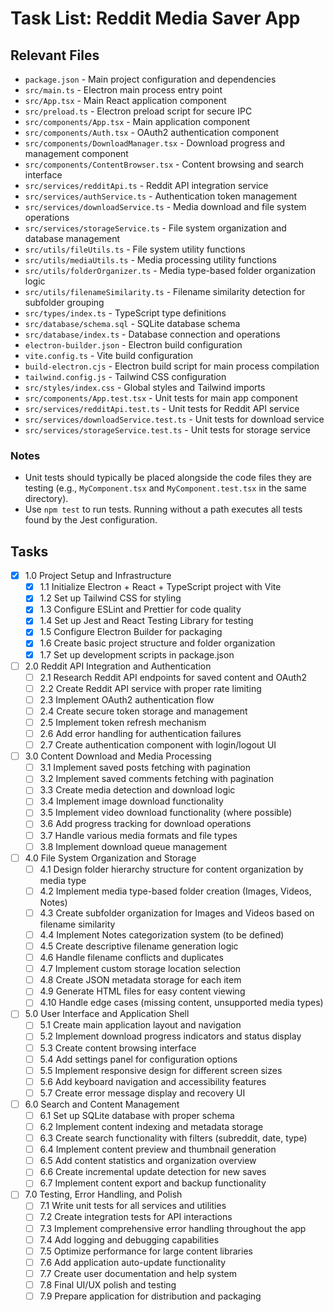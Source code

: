 # Task List: Reddit Media Saver App

## Relevant Files

- `package.json` - Main project configuration and dependencies
- `src/main.ts` - Electron main process entry point
- `src/App.tsx` - Main React application component
- `src/preload.ts` - Electron preload script for secure IPC
- `src/components/App.tsx` - Main application component
- `src/components/Auth.tsx` - OAuth2 authentication component
- `src/components/DownloadManager.tsx` - Download progress and management component
- `src/components/ContentBrowser.tsx` - Content browsing and search interface
- `src/services/redditApi.ts` - Reddit API integration service
- `src/services/authService.ts` - Authentication token management
- `src/services/downloadService.ts` - Media download and file system operations
- `src/services/storageService.ts` - File system organization and database management
- `src/utils/fileUtils.ts` - File system utility functions
- `src/utils/mediaUtils.ts` - Media processing utility functions
- `src/utils/folderOrganizer.ts` - Media type-based folder organization logic
- `src/utils/filenameSimilarity.ts` - Filename similarity detection for subfolder grouping
- `src/types/index.ts` - TypeScript type definitions
- `src/database/schema.sql` - SQLite database schema
- `src/database/index.ts` - Database connection and operations
- `electron-builder.json` - Electron build configuration
- `vite.config.ts` - Vite build configuration
- `build-electron.cjs` - Electron build script for main process compilation
- `tailwind.config.js` - Tailwind CSS configuration
- `src/styles/index.css` - Global styles and Tailwind imports
- `src/components/App.test.tsx` - Unit tests for main app component
- `src/services/redditApi.test.ts` - Unit tests for Reddit API service
- `src/services/downloadService.test.ts` - Unit tests for download service
- `src/services/storageService.test.ts` - Unit tests for storage service

### Notes

- Unit tests should typically be placed alongside the code files they are testing (e.g., `MyComponent.tsx` and `MyComponent.test.tsx` in the same directory).
- Use `npm test` to run tests. Running without a path executes all tests found by the Jest configuration.

## Tasks

- [x] 1.0 Project Setup and Infrastructure
  - [x] 1.1 Initialize Electron + React + TypeScript project with Vite
  - [x] 1.2 Set up Tailwind CSS for styling
  - [x] 1.3 Configure ESLint and Prettier for code quality
  - [x] 1.4 Set up Jest and React Testing Library for testing
  - [x] 1.5 Configure Electron Builder for packaging
  - [x] 1.6 Create basic project structure and folder organization
  - [x] 1.7 Set up development scripts in package.json

- [ ] 2.0 Reddit API Integration and Authentication
  - [ ] 2.1 Research Reddit API endpoints for saved content and OAuth2
  - [ ] 2.2 Create Reddit API service with proper rate limiting
  - [ ] 2.3 Implement OAuth2 authentication flow
  - [ ] 2.4 Create secure token storage and management
  - [ ] 2.5 Implement token refresh mechanism
  - [ ] 2.6 Add error handling for authentication failures
  - [ ] 2.7 Create authentication component with login/logout UI

- [ ] 3.0 Content Download and Media Processing
  - [ ] 3.1 Implement saved posts fetching with pagination
  - [ ] 3.2 Implement saved comments fetching with pagination
  - [ ] 3.3 Create media detection and download logic
  - [ ] 3.4 Implement image download functionality
  - [ ] 3.5 Implement video download functionality (where possible)
  - [ ] 3.6 Add progress tracking for download operations
  - [ ] 3.7 Handle various media formats and file types
  - [ ] 3.8 Implement download queue management

- [ ] 4.0 File System Organization and Storage
  - [ ] 4.1 Design folder hierarchy structure for content organization by media type
  - [ ] 4.2 Implement media type-based folder creation (Images, Videos, Notes)
  - [ ] 4.3 Create subfolder organization for Images and Videos based on filename similarity
  - [ ] 4.4 Implement Notes categorization system (to be defined)
  - [ ] 4.5 Create descriptive filename generation logic
  - [ ] 4.6 Handle filename conflicts and duplicates
  - [ ] 4.7 Implement custom storage location selection
  - [ ] 4.8 Create JSON metadata storage for each item
  - [ ] 4.9 Generate HTML files for easy content viewing
  - [ ] 4.10 Handle edge cases (missing content, unsupported media types)

- [ ] 5.0 User Interface and Application Shell
  - [ ] 5.1 Create main application layout and navigation
  - [ ] 5.2 Implement download progress indicators and status display
  - [ ] 5.3 Create content browsing interface
  - [ ] 5.4 Add settings panel for configuration options
  - [ ] 5.5 Implement responsive design for different screen sizes
  - [ ] 5.6 Add keyboard navigation and accessibility features
  - [ ] 5.7 Create error message display and recovery UI

- [ ] 6.0 Search and Content Management
  - [ ] 6.1 Set up SQLite database with proper schema
  - [ ] 6.2 Implement content indexing and metadata storage
  - [ ] 6.3 Create search functionality with filters (subreddit, date, type)
  - [ ] 6.4 Implement content preview and thumbnail generation
  - [ ] 6.5 Add content statistics and organization overview
  - [ ] 6.6 Create incremental update detection for new saves
  - [ ] 6.7 Implement content export and backup functionality

- [ ] 7.0 Testing, Error Handling, and Polish
  - [ ] 7.1 Write unit tests for all services and utilities
  - [ ] 7.2 Create integration tests for API interactions
  - [ ] 7.3 Implement comprehensive error handling throughout the app
  - [ ] 7.4 Add logging and debugging capabilities
  - [ ] 7.5 Optimize performance for large content libraries
  - [ ] 7.6 Add application auto-update functionality
  - [ ] 7.7 Create user documentation and help system
  - [ ] 7.8 Final UI/UX polish and testing
  - [ ] 7.9 Prepare application for distribution and packaging 